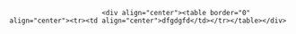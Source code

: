                            <div align="center"><table border="0" align="center"><tr><td align="center">dfgdgfd</td></tr></table></div>
